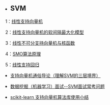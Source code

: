 * ## SVM

        1：[线性支持向量机](http://www.cnblogs.com/pinard/p/6097604.html)
  
        2：[线性支持向量机的软间隔最大化模型](http://www.cnblogs.com/pinard/p/6100722.html)
  
        3：[线性不可分支持向量机与核函数](http://www.cnblogs.com/pinard/p/6103615.html)
  
        4：[SMO算法原理](http://www.cnblogs.com/pinard/p/6111471.html)
  
        5：[线性支持回归](http://www.cnblogs.com/pinard/p/6111471.html)
  
  
* [支持向量机通俗导论（理解SVM的三层境界）](https://blog.csdn.net/v_july_v/article/details/7624837)

* [数据挖掘（机器学习）面试--SVM面试常考问题](https://blog.csdn.net/szlcw1/article/details/52259668)

* [scikit-learn 支持向量机算法库使用小结](https://blog.csdn.net/v_july_v/article/details/7624837)

          
  
